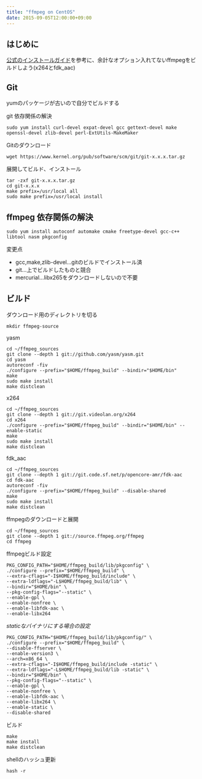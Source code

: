 ```yaml
---
title: "ffmpeg on CentOS"
date: 2015-09-05T12:00:00+09:00
---
```


はじめに
----

[公式のインストールガイド](https://trac.ffmpeg.org/wiki/CompilationGuide/Centos)を参考に、余計なオプション入れてないffmpegをビルドしよう(x264とfdk_aac)


Git
----

yumのパッケージが古いので自分でビルドする

git 依存関係の解決

    sudo yum install curl-devel expat-devel gcc gettext-devel make openssl-devel zlib-devel perl-ExtUtils-MakeMaker

Gitのダウンロード

    wget https://www.kernel.org/pub/software/scm/git/git-x.x.x.tar.gz


展開してビルド、インストール

    tar -zxf git-x.x.x.tar.gz
    cd git-x.x.x
    make prefix=/usr/local all
    sudo make prefix=/usr/local install


ffmpeg 依存関係の解決
----

    sudo yum install autoconf automake cmake freetype-devel gcc-c++ libtool nasm pkgconfig

変更点

* gcc,make,zlib-devel…gitのビルドでインストール済
* git…上でビルドしたものと競合
* mercurial…libx265をダウンロードしないので不要

ビルド
----

ダウンロード用のディレクトリを切る

    mkdir ffmpeg-source

yasm

    cd ~/ffmpeg_sources
    git clone --depth 1 git://github.com/yasm/yasm.git
    cd yasm
    autoreconf -fiv
    ./configure --prefix="$HOME/ffmpeg_build" --bindir="$HOME/bin"
    make
    sudo make install
    make distclean

x264

    cd ~/ffmpeg_sources
    git clone --depth 1 git://git.videolan.org/x264
    cd x264
    ./configure --prefix="$HOME/ffmpeg_build" --bindir="$HOME/bin" --enable-static
    make
    sudo make install
    make distclean

fdk_aac

    cd ~/ffmpeg_sources
    git clone --depth 1 git://git.code.sf.net/p/opencore-amr/fdk-aac
    cd fdk-aac
    autoreconf -fiv
    ./configure --prefix="$HOME/ffmpeg_build" --disable-shared
    make
    sudo make install
    make distclean

ffmpegのダウンロードと展開

    cd ~/ffmpeg_sources
    git clone --depth 1 git://source.ffmpeg.org/ffmpeg
    cd ffmpeg

ffmpegビルド設定

    PKG_CONFIG_PATH="$HOME/ffmpeg_build/lib/pkgconfig" \
    ./configure --prefix="$HOME/ffmpeg_build" \
    --extra-cflags="-I$HOME/ffmpeg_build/include" \
    --extra-ldflags="-L$HOME/ffmpeg_build/lib" \
    --bindir="$HOME/bin" \
    --pkg-config-flags="--static" \
    --enable-gpl \
    --enable-nonfree \
    --enable-libfdk-aac \
    --enable-libx264

*staticなバイナリにする場合の設定*

    PKG_CONFIG_PATH="$HOME/ffmpeg_build/lib/pkgconfig/" \
    ./configure --prefix="$HOME/ffmpeg_build" \
    --disable-ffserver \
    --enable-version3 \
    --arch=x86_64 \
    --extra-cflags="-I$HOME/ffmpeg_build/include -static" \
    --extra-ldflags="-L$HOME/ffmpeg_build/lib -static" \
    --bindir="$HOME/bin" \
    --pkg-config-flags="--static" \
    --enable-gpl \
    --enable-nonfree \
    --enable-libfdk-aac \
    --enable-libx264 \
    --enable-static \
    --disable-shared

ビルド

    make
    make install
    make distclean

shellのハッシュ更新

    hash -r

